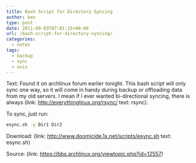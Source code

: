 ```yaml
---
title: Bash Script for Directory Syncing
author: ben
type: post
date: 2011-09-03T07:01:15+00:00
url: /bash-script-for-directory-syncing/
categories:
  - notes
tags:
  - backup
  - sync
  - unix
---
```


Text: Found it on archlinux forum earlier tonight. This bash script will only sync one way, so it will come in handy during backup or offloading data from my old servers. I mean if I ever wanted bi-directional syncing, there is always (link: http://everythinglinux.org/rsync/ text: rsync).

To sync, just run:

```bash
esync.sh -y Dir1 Dir2
```

Download: (link: http://www.doomicide.1x.net/scripts/esync.sh text: esync.sh)

Source: (link: https://bbs.archlinux.org/viewtopic.php?id=12557)
